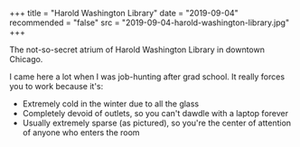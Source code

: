 +++
title = "Harold Washington Library"
date = "2019-09-04"
recommended = "false"
src = "2019-09-04-harold-washington-library.jpg"
+++

The not-so-secret atrium of Harold Washington Library in downtown Chicago.

I came here a lot when I was job-hunting after grad school. It really forces you to work because it's:

* Extremely cold in the winter due to all the glass
* Completely devoid of outlets, so you can't dawdle with a laptop forever
* Usually extremely sparse (as pictured), so you're the center of attention of anyone who enters the room
